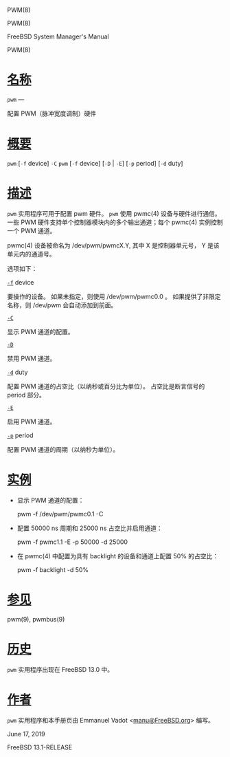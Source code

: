   PWM(8)  

PWM(8)

FreeBSD System Manager's Manual

PWM(8)

[名称](#__u540D___u79F0_)
=======================

`pwm` —

配置 PWM（脉冲宽度调制）硬件

[概要](#__u6982___u8981_)
=======================

`pwm` \[`-f` device\] `-C` `pwm` \[`-f` device\] \[`-D` | `-E`\] \[`-p` period\] \[`-d` duty\]

[描述](#__u63CF___u8FF0_)
=======================

`pwm` 实用程序可用于配置 pwm 硬件。 `pwm` 使用 pwmc(4) 设备与硬件进行通信。一些 PWM 硬件支持单个控制器模块内的多个输出通道；每个 pwmc(4) 实例控制一个 PWM 通道。

pwmc(4) 设备被命名为 /dev/pwm/pwmcX.Y, 其中 X 是控制器单元号， Y 是该单元内的通道号。

选项如下：

[`-f`](#f) device

要操作的设备。 如果未指定，则使用 /dev/pwm/pwmc0.0 。 如果提供了非限定名称，则 /dev/pwm 会自动添加到前面。

[`-C`](#C)

显示 PWM 通道的配置。

[`-D`](#D)

禁用 PWM 通道。

[`-d`](#d) duty

配置 PWM 通道的占空比（以纳秒或百分比为单位）。 占空比是断言信号的 period 部分。

[`-E`](#E)

启用 PWM 通道。

[`-p`](#p) period

配置 PWM 通道的周期（以纳秒为单位）。

[实例](#__u5B9E___u4F8B_)
=======================

*   显示 PWM 通道的配置：
    
    pwm -f /dev/pwm/pwmc0.1 -C 
    
*   配置 50000 ns 周期和 25000 ns 占空比并启用通道：
    
    pwm -f pwmc1.1 -E -p 50000 -d 25000 
    
*   在 pwmc(4) 中配置为具有 backlight 的设备和通道上配置 50% 的占空比：
    
    pwm -f backlight -d 50% 
    

[参见](#__u53C2___u89C1_)
=======================

pwm(9), pwmbus(9)

[历史](#__u5386___u53F2_)
=======================

`pwm` 实用程序出现在 FreeBSD 13.0 中。

[作者](#__u4F5C___u8005_)
=======================

`pwm` 实用程序和本手册页由 Emmanuel Vadot <[manu@FreeBSD.org](mailto:manu@FreeBSD.org)\> 编写。

June 17, 2019

FreeBSD 13.1-RELEASE
